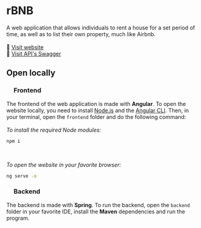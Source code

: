 # rBNB
 A web application that allows individuals to rent a house for a set period of time, as well as to list their own property, much like Airbnb. <br/> <br/>
🔗 <a href="https://rbnb.up.railway.app/listing" target="_blank">Visit website<a/><br/>
🔗 <a href="https://rbnb-backend.up.railway.app/swagger-ui.html" target="_blank">Visit API's Swagger<a/>


## Open locally
### <img src="https://user-images.githubusercontent.com/66305625/181633397-8188e71d-2db2-471f-bb81-14aadf90745d.svg" width="15" height="15"> Frontend
The frontend of the web application is made with **Angular**. To open the website locally, you need to install <a href="https://nodejs.org/en/" >Node.js<a/> and the <a href="https://angular.io/cli" >Angular CLI<a/>.
Then, in your terminal, open the `frontend` folder and do the following command: <br/><br/>
*To install the required Node modules:*
```sh
npm i
```
<br/>

*To open the website in your favorite browser:*
```sh
ng serve -o
```
### <img src="https://user-images.githubusercontent.com/66305625/181633012-d1093a2f-292d-4b85-9235-f05fe9b7baf1.svg" width="15" height="15"> Backend

The backend is made with **Spring**. To run the backend, open the `backend` folder in your favorite IDE, install the **Maven** dependencies and run the program.





